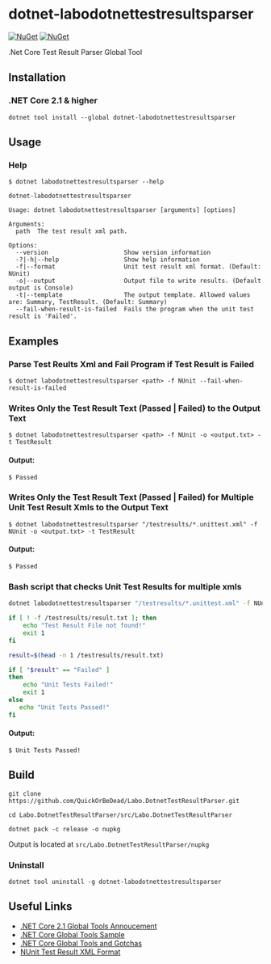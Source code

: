 dotnet-labodotnettestresultsparser
============

[![NuGet][main-nuget-badge]][main-nuget] [![NuGet][nuget-dl-badge]][main-nuget]

[main-nuget]: https://www.nuget.org/packages/dotnet-labodotnettestresultsparser/
[main-nuget-badge]: https://img.shields.io/nuget/v/dotnet-labodotnettestresultsparser.svg?style=flat-square&label=nuget
[nuget-dl-badge]: https://img.shields.io/nuget/dt/dotnet-labodotnettestresultsparser.svg?style=flat-square


.Net Core Test Result Parser Global Tool

## Installation

### .NET Core 2.1 & higher
```
dotnet tool install --global dotnet-labodotnettestresultsparser
```
## Usage

### Help

```
$ dotnet labodotnettestresultsparser --help

dotnet-labodotnettestresultsparser

Usage: dotnet labodotnettestresultsparser [arguments] [options]

Arguments:
  path  The test result xml path.

Options:
  --version                     Show version information
  -?|-h|--help                  Show help information
  -f|--format                   Unit test result xml format. (Default: NUnit)
  -o|--output                   Output file to write results. (Default output is Console)
  -t|--template                 The output template. Allowed values are: Summary, TestResult. (Default: Summary)
  --fail-when-result-is-failed  Fails the program when the unit test result is 'Failed'.
```

## Examples

### Parse Test Reults Xml and Fail Program if Test Result is Failed

```
$ dotnet labodotnettestresultsparser <path> -f NUnit --fail-when-result-is-failed
```

### Writes Only the Test Result Text (Passed | Failed) to the Output Text

```
$ dotnet labodotnettestresultsparser <path> -f NUnit -o <output.txt> -t TestResult
```

#### Output:

```
$ Passed
```

### Writes Only the Test Result  Text (Passed | Failed) for Multiple Unit Test Result Xmls to the Output Text

```
$ dotnet labodotnettestresultsparser "/testresults/*.unittest.xml" -f NUnit -o <output.txt> -t TestResult
```

#### Output:

```
$ Passed
```

### Bash script that checks Unit Test Results for multiple xmls

```bash
dotnet labodotnettestresultsparser "/testresults/*.unittest.xml" -f NUnit -o /testresults/result.txt -t TestResult

if [ ! -f /testresults/result.txt ]; then
    echo "Test Result File not found!"
    exit 1
fi

result=$(head -n 1 /testresults/result.txt)

if [ "$result" == "Failed" ]
then
    echo "Unit Tests Failed!"
    exit 1
else
   echo "Unit Tests Passed!"
fi
```

#### Output:

```
$ Unit Tests Passed!
```

## Build

```
git clone https://github.com/QuickOrBeDead/Labo.DotnetTestResultParser.git
```
```
cd Labo.DotnetTestResultParser/src/Labo.DotnetTestResultParser
```
```
dotnet pack -c release -o nupkg
```

Output is located at ```src/Labo.DotnetTestResultParser/nupkg```

### Uninstall

```
dotnet tool uninstall -g dotnet-labodotnettestresultsparser
```

## Useful Links

* [.NET Core 2.1 Global Tools Annoucement](https://blogs.msdn.microsoft.com/dotnet/2018/02/27/announcing-net-core-2-1-preview-1/#global-tools)
* [.NET Core Global Tools Sample](https://github.com/dotnet/core/blob/master/samples/dotnetsay/README.md)
* [.NET Core Global Tools and Gotchas](https://www.natemcmaster.com/blog/2018/02/02/dotnet-global-tool/)
* [NUnit Test Result XML Format](https://github.com/nunit/docs/wiki/Test-Result-XML-Format)
